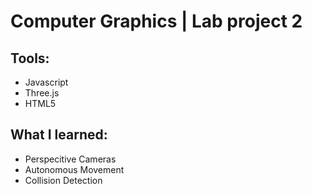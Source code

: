 # Computer Graphics | Lab project 2

## Tools:
- Javascript
- Three.js
- HTML5

## What I learned:
- Perspecitive Cameras
- Autonomous Movement
- Collision Detection

